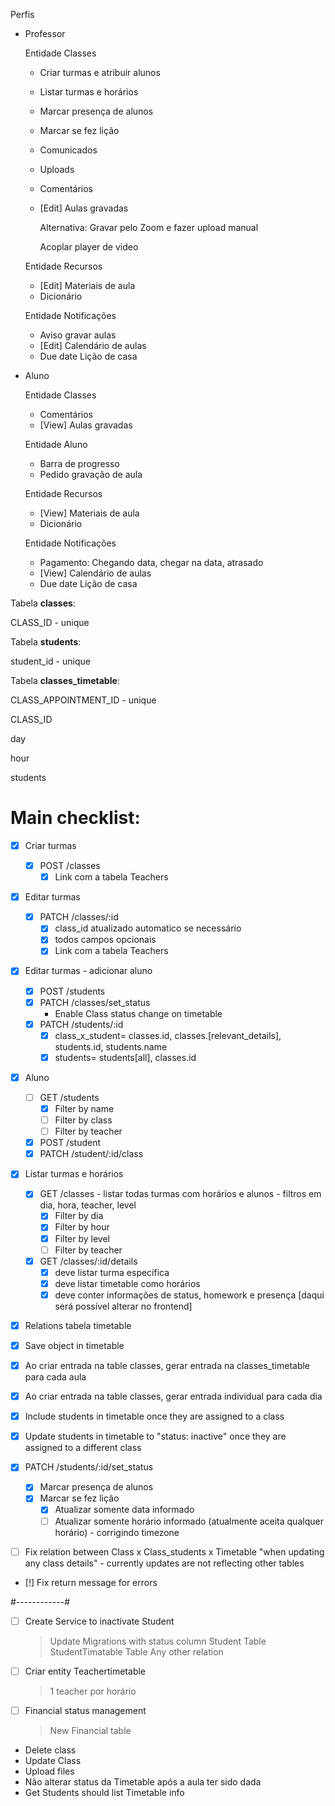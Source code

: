 Perfis

- Professor

    Entidade Classes

    - Criar turmas e atribuir alunos
    - Listar turmas e horários
    - Marcar presença de alunos
    - Marcar se fez lição
    - Comunicados
    - Uploads
    - Comentários
    - [Edit] Aulas gravadas

        Alternativa: Gravar pelo Zoom e fazer upload manual

        Acoplar player de video

    Entidade Recursos

    - [Edit] Materiais de aula
    - Dicionário

    Entidade Notificações

    - Aviso gravar aulas
    - [Edit] Calendário de aulas
    - Due date Lição de casa

- Aluno

    Entidade Classes

    - Comentários
    - [View] Aulas gravadas

    Entidade Aluno

    - Barra de progresso
    - Pedido gravação de aula

    Entidade Recursos

    - [View] Materiais de aula
    - Dicionário

    Entidade Notificações

    - Pagamento: Chegando data, chegar na data, atrasado
    - [View] Calendário de aulas
    - Due date Lição de casa

Tabela **classes**:

CLASS_ID - unique

Tabela **students**:

student_id - unique

Tabela **classes_timetable**:

CLASS_APPOINTMENT_ID - unique

CLASS_ID

day

hour

students

# Main checklist:

- [x]  Criar turmas
    - [x] POST /classes
        - [x] Link com a tabela Teachers

- [x]  Editar turmas
    - [x] PATCH /classes/:id
        - [x] class_id atualizado automatico se necessário
        - [x] todos campos opcionais
        - [x] Link com a tabela Teachers

- [x] Editar turmas - adicionar aluno
    - [x] POST /students
    - [x] PATCH /classes/set_status
        - Enable Class status change on timetable
    - [x] PATCH /students/:id
        - [x] class_x_student= classes.id, classes.[relevant_details], students.id, students.name
        - [x] students= students[all], classes.id

- [x]  Aluno
    - [ ] GET /students
        - [x] Filter by name
        - [ ] Filter by class
        - [ ] Filter by teacher
    - [x] POST /student
    - [x] PATCH /student/:id/class

- [x]  Listar turmas e horários
    - [x] GET /classes - listar todas turmas com horários e alunos - filtros em dia, hora, teacher, level
        - [x] Filter by dia
        - [x] Filter by hour
        - [x] Filter by level
        - [ ] Filter by teacher
    - [x] GET /classes/:id/details
        - [x] deve listar turma específica
        - [x] deve listar timetable como horários
        - [x] deve conter informações de status, homework e presença [daqui será possível alterar no frontend]

- [x] Relations tabela timetable
- [x] Save object in timetable
- [x] Ao criar entrada na table classes, gerar entrada na classes_timetable para cada aula
- [x] Ao criar entrada na table classes, gerar entrada individual para cada dia

- [x] Include students in timetable once they are assigned to a class
- [x] Update students in timetable to "status: inactive" once they are assigned to a different class

- [x] PATCH /students/:id/set_status
    - [x]  Marcar presença de alunos
    - [x]  Marcar se fez lição
        - [x] Atualizar somente data informado
        - [ ] Atualizar somente horário informado (atualmente aceita qualquer horário) - corrigindo timezone

- [ ] Fix relation between Class x Class_students x Timetable "when updating any class details" - currently updates are not reflecting other tables
- [!] Fix return message for errors



#------------#

- [ ] Create Service to inactivate Student
  > Update Migrations with status column
  > Student Table
  > StudentTimatable Table
  > Any other relation

- [ ] Criar entity Teachertimetable
  > 1 teacher por horário

- [ ] Financial status management
  > New Financial table


- Delete class
- Update Class
- Upload files
- Não alterar status da Timetable após a aula ter sido dada
- Get Students should list Timetable info
